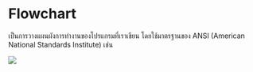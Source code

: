 # Flowchart

เป็นการวางแผนผังการทำงานของโปรแกรมที่เราเขียน โดยใช้มาตรฐานของ ANSI (American National Standards Institute) เช่น

![](../.gitbook/assets/introduction\_programming\_02.jpeg)
